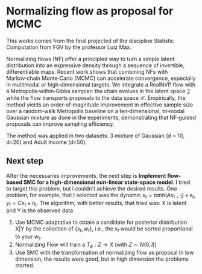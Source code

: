 # Normalizing flow as proposal for MCMC

This works comes from the final projected of the discipline Statistic Computation from FGV by the professor Luiz Max.

Normalizing flows (NF) offer a principled way to turn a simple latent distribution into an expressive density through a sequence of invertible, differentiable maps. Recent work shows that combining NFs with Markov‑chain Monte‑Carlo (MCMC) can accelerate convergence, especially in multimodal or high‑dimensional targets. We integrate a RealNVP flow with a Metropolis‑within‑Gibbs sampler: the chain evolves in the latent space $\mathcal{Z}$ while the flow transports proposals to the data space $\mathcal{X}$. Empirically, the method yields an order‑of‑magnitude improvement in effective sample size over a random‑walk Metropolis baseline on a ten‑dimensional, tri‑modal Gaussian mixture as done in the experiments, demonstrating that NF‑guided proposals can improve sampling efficiency.

The method was applied in two datasets: 3 mixture of Gaussian (d = 10, d=20) and Adult Income (d=50).

## Next step
After the necessaries improvements, the next step is **Implement flow-based SMC for a high-dimensional non-linear state-space model**. I tried to target this problem, but i couldn't achieve the desired results. One problem, for example, that I selected was the dynamic $x_t = tanh(A x_{t-1}) + \epsilon_t, y_t = C x_t + \eta_t$.
The algorithm, with better results, that tried was:
X is latent and Y is the observed data
1. Use MCMC adaptative to obtain a candidate for posterior distribution X|Y by the collection of $\{x_t,w_t\}$, i.e., the $x_t$ would be sorted proportional to your $w_t$.
2. Normalizing Flow will train a $T_\theta: Z \to X$ (with $Z \sim N(0,I)$)
3. Use SMC with the transformation of normalizing flow as proposal
In low dimension, the results were good, but in high dimension the problems started.
